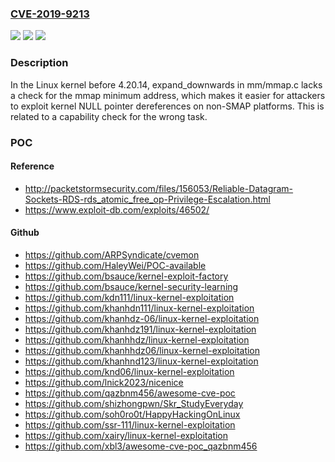 ### [CVE-2019-9213](https://cve.mitre.org/cgi-bin/cvename.cgi?name=CVE-2019-9213)
![](https://img.shields.io/static/v1?label=Product&message=n%2Fa&color=blue)
![](https://img.shields.io/static/v1?label=Version&message=n%2Fa&color=blue)
![](https://img.shields.io/static/v1?label=Vulnerability&message=n%2Fa&color=brighgreen)

### Description

In the Linux kernel before 4.20.14, expand_downwards in mm/mmap.c lacks a check for the mmap minimum address, which makes it easier for attackers to exploit kernel NULL pointer dereferences on non-SMAP platforms. This is related to a capability check for the wrong task.

### POC

#### Reference
- http://packetstormsecurity.com/files/156053/Reliable-Datagram-Sockets-RDS-rds_atomic_free_op-Privilege-Escalation.html
- https://www.exploit-db.com/exploits/46502/

#### Github
- https://github.com/ARPSyndicate/cvemon
- https://github.com/HaleyWei/POC-available
- https://github.com/bsauce/kernel-exploit-factory
- https://github.com/bsauce/kernel-security-learning
- https://github.com/kdn111/linux-kernel-exploitation
- https://github.com/khanhdn111/linux-kernel-exploitation
- https://github.com/khanhdz-06/linux-kernel-exploitation
- https://github.com/khanhdz191/linux-kernel-exploitation
- https://github.com/khanhhdz/linux-kernel-exploitation
- https://github.com/khanhhdz06/linux-kernel-exploitation
- https://github.com/khanhnd123/linux-kernel-exploitation
- https://github.com/knd06/linux-kernel-exploitation
- https://github.com/lnick2023/nicenice
- https://github.com/qazbnm456/awesome-cve-poc
- https://github.com/shizhongpwn/Skr_StudyEveryday
- https://github.com/soh0ro0t/HappyHackingOnLinux
- https://github.com/ssr-111/linux-kernel-exploitation
- https://github.com/xairy/linux-kernel-exploitation
- https://github.com/xbl3/awesome-cve-poc_qazbnm456

